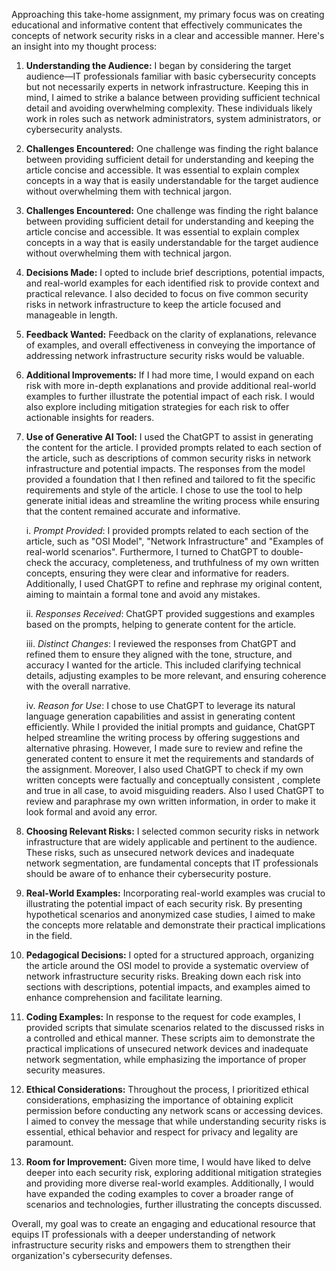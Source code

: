 Approaching this take-home assignment, my primary focus was on creating educational and informative content that effectively communicates the concepts of network security risks in a clear and accessible manner. Here's an insight into my thought process:

1. **Understanding the Audience:** I began by considering the target audience—IT professionals familiar with basic cybersecurity concepts but not necessarily experts in network infrastructure. Keeping this in mind, I aimed to strike a balance between providing sufficient technical detail and avoiding overwhelming complexity. These individuals likely work in roles such as network administrators, system administrators, or cybersecurity analysts.
2. **Challenges Encountered:** One challenge was finding the right balance between providing sufficient detail for understanding and keeping the article concise and accessible. It was essential to explain complex concepts in a way that is easily understandable for the target audience without overwhelming them with technical jargon.
3.  **Challenges Encountered:** One challenge was finding the right balance between providing sufficient detail for understanding and keeping the article concise and accessible. It was essential to explain complex concepts in a way that is easily understandable for the target audience without overwhelming them with technical jargon.
4. **Decisions Made:** I opted to include brief descriptions, potential impacts, and real-world examples for each identified risk to provide context and practical relevance. I also decided to focus on five common security risks in network infrastructure to keep the article focused and manageable in length.
5. **Feedback Wanted:** Feedback on the clarity of explanations, relevance of examples, and overall effectiveness in conveying the importance of addressing network infrastructure security risks would be valuable.
6. **Additional Improvements:** If I had more time, I would expand on each risk with more in-depth explanations and provide additional real-world examples to further illustrate the potential impact of each risk. I would also explore including mitigation strategies for each risk to offer actionable insights for readers.
7. **Use of Generative AI Tool:** I used the ChatGPT to assist in generating the content for the article. I provided prompts related to each section of the article, such as descriptions of common security risks in network infrastructure and potential impacts. The responses from the model provided a foundation that I then refined and tailored to fit the specific requirements and style of the article. I chose to use the tool to help generate initial ideas and streamline the writing process while ensuring that the content remained accurate and informative.    

    i. *Prompt Provided*: I provided prompts related to each section of the article, such as "OSI Model", "Network Infrastructure" and "Examples of real-world scenarios". Furthermore, I turned to ChatGPT to double-check the accuracy, completeness, and truthfulness of my own written concepts, ensuring they were clear and informative for readers. Additionally, I used ChatGPT to refine and rephrase my original content, aiming to maintain a formal tone and avoid any mistakes.
    
    ii. *Responses Received*: ChatGPT provided suggestions and examples based on the prompts, helping to generate content for the article.
    
    iii. *Distinct Changes*: I reviewed the responses from ChatGPT and refined them to ensure they aligned with the tone, structure, and accuracy I wanted for the article. This included clarifying technical details, adjusting examples to be more relevant, and ensuring coherence with the overall narrative.
    
    iv. *Reason for Use*: I chose to use ChatGPT to leverage its natural language generation capabilities and assist in generating content efficiently. While I provided the initial prompts and guidance, ChatGPT helped streamline the writing process by offering suggestions and alternative phrasing. However, I made sure to review and refine the generated content to ensure it met the requirements and standards of the assignment. Moreover, I also used ChatGPT to check if my own written concepts were factually and conceptually consistent , complete and true in all case, to avoid misguiding readers. Also I used ChatGPT to review and paraphrase my own written information, in order to make it look formal and avoid any error.

8. **Choosing Relevant Risks:** I selected common security risks in network infrastructure that are widely applicable and pertinent to the audience. These risks, such as unsecured network devices and inadequate network segmentation, are fundamental concepts that IT professionals should be aware of to enhance their cybersecurity posture.

9. **Real-World Examples:** Incorporating real-world examples was crucial to illustrating the potential impact of each security risk. By presenting hypothetical scenarios and anonymized case studies, I aimed to make the concepts more relatable and demonstrate their practical implications in the field.

10. **Pedagogical Decisions:** I opted for a structured approach, organizing the article around the OSI model to provide a systematic overview of network infrastructure security risks. Breaking down each risk into sections with descriptions, potential impacts, and examples aimed to enhance comprehension and facilitate learning.

11. **Coding Examples:** In response to the request for code examples, I provided scripts that simulate scenarios related to the discussed risks in a controlled and ethical manner. These scripts aim to demonstrate the practical implications of unsecured network devices and inadequate network segmentation, while emphasizing the importance of proper security measures.

12. **Ethical Considerations:** Throughout the process, I prioritized ethical considerations, emphasizing the importance of obtaining explicit permission before conducting any network scans or accessing devices. I aimed to convey the message that while understanding security risks is essential, ethical behavior and respect for privacy and legality are paramount.

13. **Room for Improvement:** Given more time, I would have liked to delve deeper into each security risk, exploring additional mitigation strategies and providing more diverse real-world examples. Additionally, I would have expanded the coding examples to cover a broader range of scenarios and technologies, further illustrating the concepts discussed.

Overall, my goal was to create an engaging and educational resource that equips IT professionals with a deeper understanding of network infrastructure security risks and empowers them to strengthen their organization's cybersecurity defenses.
